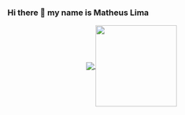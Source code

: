 ### Hi there 👋 my name is Matheus Lima


<p align="center">
  <a href="https://github.com/limatheus?tab=repositories">
    <img
      align="center"
      src="https://github-readme-stats.vercel.app/api/top-langs/?username=limatheus&layout=compact"
    />
  </a>
  <a href="https://github.com/limatheus?tab=repositories">
    <img
      align="center"
      height="165"
      src="https://github-readme-stats.vercel.app/api?username=limatheus&count_private=true&show_icons=true&custom_title=Github%20Status&hide=issues"
    />
  </a>
</p>
